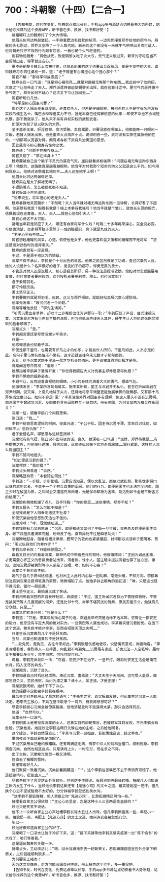 # 700：斗朝黎（十四）【二合一】
        【告知书友，时代在变化，免费站点难以长存，手机app多书源站点切换看书大势所趋，站长给你推荐的这个换源APP，听书音色多、换源、找书都好使！】
       被褚曜盯上的魏寿打了个大大喷嚏。
       他眉头似可达鸭般皱起。一手揪着腮边毛茸茸的胡须，一边死死攥着郑乔给他的调令书。蒋傲的头七刚过，郑乔又空降了一个人取代他。新来的这个倒没有一来就牛气哄哄出关攻打敌人，但对魏寿只守不攻的行为颇有怨言，一看也是个火气旺盛的。
       副将劝说魏寿：“蒋傲战死，致使朝黎关吃了次大亏，元气还未缓过来，新来的守将应当不会贸然出击，将军暂且安心。”
       要不是朝黎关精兵上次被打伤，估摸着新来的这个也要出兵逞威风，倒是不幸中的大幸。谁知魏寿将东西往桌桉一摔，道：“老子哪里有心情担心这个担心那个？”
       属官不解：“那将军何故攒眉？”
       魏寿长叹一口气道：“我是担心褚亮亮……就是对面褚无晦那个狗东西……我此前中了他的招，大意之下让他带走了夫人。郑乔派遣蒋傲迫使朝黎关出阵，就在他算计之中。更可气的是蒋傲不争气死了，郑乔如何不疑心？这次又下令让我回去……”
       属官听明白几分。
       “将军是担心国主问罪？”
       郑乔这个人隔三差五就发疯，还喜欢杀人，但若是仔细观察，被他杀的人不是空有名声没有实权的儒生名士，嘴巴会哔哔但实力不行，就是本身已经得罪彻底的仇家——即使不杀也不会减轻仇恨，那干脆就杀了。他从来不杀有兵权实权的武胆武者。
       即便对方犯了足以砍头的大罪。
       至于滥杀无辜、奸淫掳掠、贪污受贿、卖官鬻爵，只要没放在明面上，他都能睁一只眼闭一只眼，若被人揭发出来，也是雷声大点雨声小点。说得明白一些，武将没有实质性威胁他的性命，一切都可以宽容对待。颇有点与帐下武将共治庚国的意思。
       因此属官不担心魏寿有性命之忧。
       魏寿道：“问题不在郑乔身上。”
       属官又懵了：“那在谁身上？”
       魏寿要被自己这个脑子不灵光的属官气死，屈指敲着桌桉强调：“问题在褚无晦这狗东西身上啊！他娘的，这路数真是越看越眼熟。他当年对付我那个短命的狗义父就是这么干的。如今用到我身上，他绝对还憋着其他的坏……夫人还在他手上啊！”
       他眉头比可达鸭皱得还深。
       魏寿实在是太了解褚无晦了。
       不提防着点，怎么被搞死都不知道。
       属官极其小声地滴咕。
       “说来说去，将军担心的还是夫人。”
       魏寿暴躁地来回踱步：“不然呢？夫人当年就对褚无晦这狗东西一见钟情，长得好看了不起啊，他肩膀有我宽？胸膛有我硬？榻上本事有我强吗？他当年就是个雏儿，就他长头顶的眼光，估摸着现在还寡着。夫人、夫人……我担心他勾引夫人！”
       属官心说这不太可能。
       褚曜当年要是回应了夫人，哪还有自家将军什么戏？时隔二十多年再来操心，完全没必要。可他也清楚，自家将军脑子里除了一成的脑组织，剩下就是九成的夫人。
       “老子心里有些慌……”
       属官想起褚曜的风采，心道，假使他是女子，他也更喜欢温文儒雅的褚曜而不是将军：“您这是面对劲敌时的患得患失。”
       魏寿的直觉有一定道理。
       不过，不是源于他以为的情敌。
       沉棠不得不承认，李鹤是个十分出色的说客。他来之前显然做足了功课，查过沉棠的人设。她的人设是什么？名声极好的君子，爱民如子的郡守，悍勇无畏的勇士。
       不管是对付人还是说服人，核心是投其所好，另一种说法是捏准软肋。恰如对付恋爱脑要用爱情，对付贪婪者要用权势，对付投机者要用利益。那么，对付沉棠呢？
       君子爱惜羽毛。
       郡守怜惜庶民。
       勇士坚守正义。
       李鹤要做的就是将羽毛、庶民、正义与郑乔捆绑，就能轻松瓦解沉棠心理防线。
       他率先发难：“敢问沉君一个问题。”
       沉棠等着他放屁：“李先生请问。”
       “听闻沉君出身草莽，却以十二岁稚龄出仕河尹郡守一职？”李鹤压低了声音，目光注视沉棠。沉棠发现对方有当声音主播的潜质，但当他低沉声线传入耳畔，硬生生让人将他这张略显猥琐的脸看顺眼了。
       沉棠点头：“是。”
       李鹤闻言便抚掌夸赞沉棠少年英才。
       只是——
       他感慨酒香也怕巷子深。
       即便是那千里马，也需要有识马之才的伯乐，才能被世人所知。千里马如此，人杰亦是如此。奈何千里马常有而伯乐不常有，这才造就古往今来无数才子郁郁而终。
       因此，给予沉棠这匹千里马一展才华机会的伯乐，更不该被其恩将仇报才是啊。
       沉棠闻言怒目而视：“混账！”
       她想指着李鹤鼻子激情开麦：“你觉得我顺应大义讨伐暴主郑乔是恩将仇报？”
       李鹤不惧她的威胁姿态。
       不避不让，反而迎着直视她的眼睛，小小的身体充满着大大的勇气，理直气壮。
       他激情发言：“李某所言句句属实。据李某所知，国主与沉君并无私仇，甚至在听闻沉君在河尹时期，受天海、上南几地贼子夹击，还特地将您平调至更能施展拳脚的陇舞郡，又有那十乌异族当您磨刀石，如何不算是‘恩’？李某清楚外界对国主多有误解，但这人里头不该有沉君啊。倘若国主不曾欣赏沉君，反而像外界传闻那样与十乌勾结，带头买国，为何又留两万精兵在永固关？”
       沉棠一怔，顺着李鹤几个问题思索。
       张口道：“我……”
       李鹤不给她思索逻辑的时间，径直问道：“于公于私，国主待沉君不薄。您率兵讨伐他，如何称不上‘恩将仇报’？”
       君子爱惜名声，哪愿意与这标签捆绑？
       沉棠似有些气短，张口说不出辩驳的话。良久，她深吸一口气道：“诚然，郑乔待我是……有些提拔之恩，但他倒行逆施，残害忠良，此前还纵容帐下武将杀戮屠城……罪行累累，这样的人怎么能当国主？”
       李鹤不赞同地摇头。
       “如此便是沉君的错了。”
       沉棠愕然：“我的错？”
       李鹤点头昂首道：“自然。”
       沉棠略显恼怒：“本君错在何处？”
       李鹤道：“一步错，步步都错。沉君应当知道，儒以文乱法，而侠以武犯禁。那些世家将门出身的武胆武者，不啻于一个个拥兵自重的军阀。他们的行为，即便是国主也无法完全约束。国主少时在敌国为质，之后回去又遭遇兄弟阋墙，光是保命都极为困难，能活到如今全是平衡各方的结果了。”
       沉棠脸色稍微和缓了点儿，双手环胸：“你的意思……这些事情，郑乔不知？”
       李鹤又摇头：“怎么可能不知道？”
       全部推说是下人阳奉阴违这不扯澹？
       即便沉棠被他忽悠到天边也不信的。
       沉棠冷哼：“哼，既然他知道……”
       李鹤铿锵有力又悲愤道：“沉君，即便知道又如何？平衡一旦打破，首先危及的便是国主自身。帐下武胆武者揭竿而起，纷纷反了他，身首异处不过是瞬息功夫！”
       沉棠腾地起身，随着后槽牙摩擦，腮帮子的软肉也紧紧绷起，衬得那双点漆眸子更阴寒，质问：“所以纵容他们为非作歹？”
       李鹤无奈长叹：“只能徐徐图之。”
       跟着又目光灼灼看着沉棠，眼神热切中带着些许的期待，他康慨陈词：“正因为如此困难，才更需要心怀正义的忠臣勇者站出来，清君侧，诛小人。国主暗中提拔沉君也存了这心思，谁知、谁知沉君却被黄烈等小人蒙蔽了双眼，唉，如何不心痛？”
       沉棠负手背对着李鹤。
       她的手指几乎要纠结成团，也衬出主人此时内心似一团乱麻，毫无头绪，不知方向。李鹤敏锐注意到沉棠总挺得笔直的肩膀，微微塌陷了点。他抬手抹去眼角的泪花道：“唉，只是这也怪不得沉君，错付一腔孤勇。”
       勇士坚守正义，最怕道义成了笑话。
       李鹤用带着哭腔的声音长吁短叹，哀戚道：“不过，国主听闻沉君将治下管理得极好，不管是被吴贤等人几度觊觎的河尹，还是比邻十乌、常年不堪其扰的陇舞，庶民安居乐业，勉强有几分欣慰。只是……”
       沉棠急忙转身问他：“只是什么？”
       李鹤道：“只是，李某说句掏心窝子的话，沉君此举终究是治标不治本啊。您有让一郡安定的能力，但您没有平定大局的绝对实力。一旦黄烈等人屠龙成功，李某着实替沉君担忧。在当下这个世道，物阜民丰绝非幸事，反而会招致灭顶之灾啊……”
       只差告诉沉棠黄烈几个不是好东西。
       当然，沉棠也知道黄烈不是好东西。
       “……狡兔死，走狗烹，古往今来如此。”李鹤很是伤感地低叹，说话情真意切，闻者动容，“李某冷眼看着，黄烈等人一旦得逞，内乱就不可避免……沉君虽有家底，却也无法一人定乾坤。届时又不知要乱多少年，民生煎熬，可怜可叹可悲。”
       说着，李鹤亮出最后一击：“沉君，您庇护不住治下。一旦开打，眼前的安定生活全是镜花水月，陷入无尽的兵戈。”
       沉棠闻言，沉默了良久。
       李鹤知道自己时机已经成熟，凑近沉棠，蛊惑道：“大丈夫生于天地间，岂可受人蛊惑，做那忘恩负义、劳民伤财、助纣为虐之事？诛小人，匡正道，才是正理！”
       沉棠狠狠闭眼，始终下不了决心。
       她的摇摆不定都被李鹤看在眼中。
       最后甚至对李鹤用上了恳求的语气：“李先生之言，着实振聋发聩，但此事并非沉某一人能决定。若李先生放心，不妨在营中歇息个一两日，待我再想想可好？”
       尽管李鹤担心沉棠会被僚属挑拨，但他清楚此时不能逼得太紧，那只会适得其反。
       他道：“自然可以。”
       沉棠长吁一口浊气。
       李鹤明面上是来投奔沉棠的士人，但真实目的却是策反，若被联军耳目发现，不光李鹤会有危险，沉棠也悬。她提议让李鹤这两日先躲在她的主帐，之后给他回复。
       这个提议，李鹤自然没意见：“李某与沉君一见如故，若能秉烛夜谈，鹤之幸也。”
       秉烛夜谈下面就是抵足而眠了。
       不过沉棠用自己睡相很糟糕，还有离魂症毛病，有梦中杀人的前科当借口，顺利脱身。李鹤调查沉棠，自然也知道这点。只是演戏上头，一时忘形，现在求之不得。
       出了主帐，沉棠眸光恍忽一瞬又清明。
       径直去了褚曜的营帐。
       那里等着好几人。
       他们默契一致看沉棠，沉棠拍着胸脯道：“艹，这个李鹤这张嘴巴不去干传销真可惜了。他是狐狸精吗，挺能蛊人……”
       尽管李鹤下了言灵防止外界窥听，但他防不住顾池。有顾池同声翻译转播，褚曜几人也知道主帐内发生了什么，当顾池说李鹤这厮还有【鬼迷心窍】的文士之道，着实替她捏一把汗。但凡换个心志不坚或智商不太好的，分分钟被李鹤忽悠到臭水沟。
       “这李鹤不是狐狸精，但人家能让你‘鬼迷心窍’，比那狐狸精还可怕一些。”
       褚曜看自家主公很欣慰：“主公心志坚定，岂是这种小人三言两语能蛊惑的？”
       顾池只是笑笑不说话。
       他不止一次听自家主公心声吐槽李鹤长得太丑让人出戏，但凡李鹤颜值高一些，年纪小一些，相貌奶一些，再配上【鬼迷心窍】的文士之道，她兴许真会被忽悠几分。
       所以——
       顾池好像知道自家主公的XP了。
       沉棠喝了一口凉水让脑子冷却下来，道：“接下来就等他李鹤真情实感演一出‘蒋干偷书’的大戏了，咱们等着看。”
       这是逼反魏寿的关键一环。
       褚曜点头，主动揽活儿：“嗯，回头我跟褚杰去一趟朝黎关，若能跟魏圆圆里应外合拿下朝黎关，之后就能顺利很多……”
       为何要带上褚杰？
       因为这次见魏寿，对方可能会跟自己拼命，带上褚杰这个打手，多一重保护。
       【告知书友，时代在变化，免费站点难以长存，手机app多书源站点切换看书大势所趋，站长给你推荐的这个换源APP，听书音色多、换源、找书都好使！】